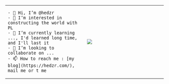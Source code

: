 
<!-- -->

<table style="width: 100%"><tr><td style="width: 50%">
  
    - 👋 Hi, I’m @hedzr
    - 👀 I’m interested in constructing the world with PL
    - 🌱 I’m currently learning ..., I'd learned long time, and I'll last it
    - 💞️ I’m looking to collaborate on ...
    - 📫 How to reach me : [my blog](https://hedzr.com/), mail me or t me

  </td><td style="width: 50%">

[![](https://github-readme-stats.vercel.app/api?username=hedzr&show_icons=true&hide=issues,contribs&theme=dracula&hide_border=true)](https://github.com/hedzr)

</td></tr></table>

<!--
   [![Top Langs](https://github-readme-stats.vercel.app/api/top-langs/?username=hedzr&exclude_repo=adminLTE-app,notes-vuepress,cmake-hello,tricentech- triot&layout=compact&theme=dracula&hide_border=true&langs_count=6)](https://github.com/hedzr)
-->

<!--
[![willianrod's wakatime stats](https://github-readme-stats.vercel.app/api/wakatime?username=hedzr&theme=radical)](https://github.com/hedzr)
-->

<!---
hedzr/hedzr is a ✨ special ✨ repository because its `README.md` (this file) appears on your GitHub profile.
You can click the Preview link to take a look at your changes.
--->
